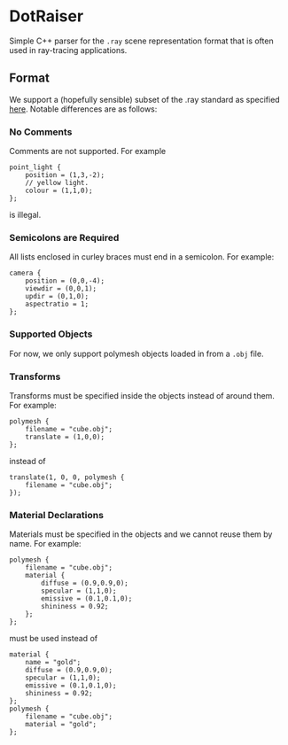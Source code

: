# DotRaiser

Simple C++ parser for the <code>.ray</code> scene representation format that is often used in ray-tracing applications.

## Format

We support a (hopefully sensible) subset of the .ray standard as specified [here](https://www.cs.cmu.edu/afs/cs.cmu.edu/academic/class/15864-s04/www/assignment4/format.html). Notable differences are as follows:

### No Comments

Comments are not supported. For example

```obj
point_light {
    position = (1,3,-2);
    // yellow light.
    colour = (1,1,0);
};
```

is illegal.

### Semicolons are Required

All lists enclosed in curley braces must end in a semicolon. For example:

```obj
camera {
    position = (0,0,-4);
    viewdir = (0,0,1);
    updir = (0,1,0);
    aspectratio = 1;
};
```

### Supported Objects

For now, we only support polymesh objects loaded in from a <code>.obj</code> file.

### Transforms

Transforms must be specified inside the objects instead of around them. For example:

```obj
polymesh {
    filename = "cube.obj";
    translate = (1,0,0);
};
```

instead of
    
```obj
translate(1, 0, 0, polymesh {
    filename = "cube.obj";
});
```

### Material Declarations

Materials must be specified in the objects and we cannot reuse them by name. For example:

```obj
polymesh {
    filename = "cube.obj";
    material {
        diffuse = (0.9,0.9,0);
        specular = (1,1,0);
        emissive = (0.1,0.1,0);
        shininess = 0.92;
    };
};
```

must be used instead of

```obj
material {
    name = "gold";
    diffuse = (0.9,0.9,0);
    specular = (1,1,0);
    emissive = (0.1,0.1,0);
    shininess = 0.92;
};
polymesh {
    filename = "cube.obj";
    material = "gold";
};
```